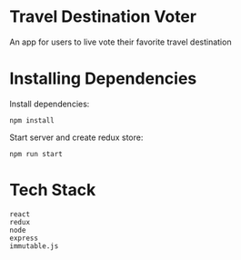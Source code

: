 # Travel Destination Voter

An app for users to live vote their favorite travel destination

# Installing Dependencies

Install dependencies:

    npm install

Start server and create redux store:

    npm run start

# Tech Stack
    react
    redux
    node
    express
    immutable.js